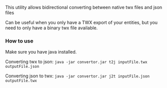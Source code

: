 This utility allows bidirectional converting between native twx files and json files

Can be useful when you only have a TWX export of your entities, but you need to only have a binary twx file available.

### How to use

Make sure you have java installed.

Converting twx to json:
`java -jar convertor.jar t2j inputFile.twx outputFile.json`

Converting json to twx:
`java -jar convertor.jar j2t inputFile.json outputFile.twx`
